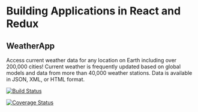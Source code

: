 # Building Applications in React and Redux

## WeatherApp

Access current weather data for any location on Earth including over
200,000 cities! Current weather is frequently updated based on global
models and data from more than 40,000 weather stations. Data is available
in JSON, XML, or HTML format.

[![Build Status](https://travis-ci.org/harerakalex/waether-app.svg?branch=master)](https://travis-ci.org/harerakalex/waether-app)

[![Coverage Status](https://coveralls.io/repos/github/harerakalex/waether-app/badge.svg?branch=master)](https://coveralls.io/github/harerakalex/waether-app?branch=master)
